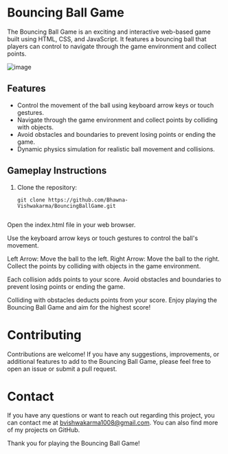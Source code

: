 # Bouncing Ball Game

The Bouncing Ball Game is an exciting and interactive web-based game built using HTML, CSS, and JavaScript. It features a bouncing ball that players can control to navigate through the game environment and collect points.


![image](https://github.com/Bhawna-Vishwakarma/BouncingBallGame/assets/84375799/65c5d206-b954-4787-bee5-7b760e100199)


## Features

- Control the movement of the ball using keyboard arrow keys or touch gestures.
- Navigate through the game environment and collect points by colliding with objects.
- Avoid obstacles and boundaries to prevent losing points or ending the game.
- Dynamic physics simulation for realistic ball movement and collisions.

## Gameplay Instructions

1. Clone the repository:
   ```shell
   git clone https://github.com/Bhawna-Vishwakarma/BouncingBallGame.git

   
Open the index.html file in your web browser.

Use the keyboard arrow keys or touch gestures to control the ball's movement.

Left Arrow: Move the ball to the left.
Right Arrow: Move the ball to the right.
Collect the points by colliding with objects in the game environment.

Each collision adds points to your score.
Avoid obstacles and boundaries to prevent losing points or ending the game.

Colliding with obstacles deducts points from your score.
Enjoy playing the Bouncing Ball Game and aim for the highest score!



# Contributing
Contributions are welcome! If you have any suggestions, improvements, or additional features to add to the Bouncing Ball Game, please feel free to open an issue or submit a pull request.


# Contact
If you have any questions or want to reach out regarding this project, you can contact me at bvishwakarma1008@gmail.com. You can also find more of my projects on GitHub.


Thank you for playing the Bouncing Ball Game!
